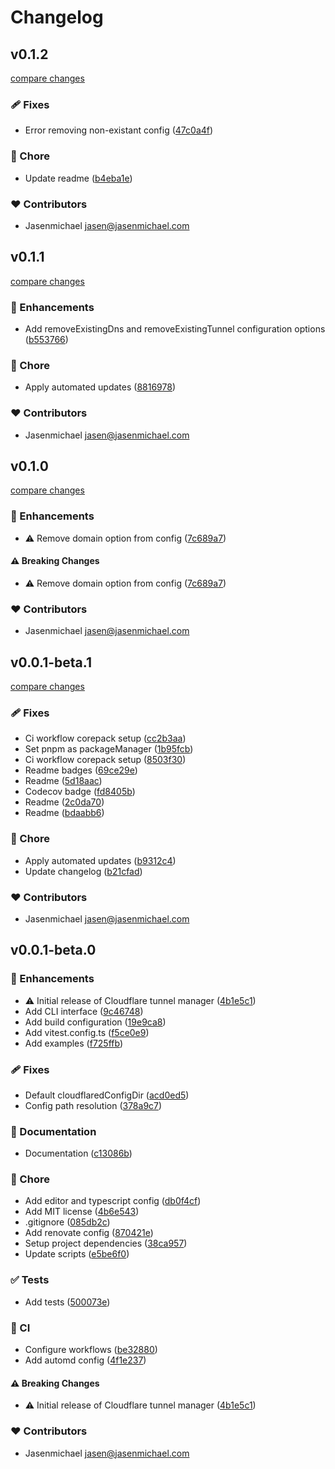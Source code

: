 # Changelog

## v0.1.2

[compare changes](https://github.com/jasenmichael/cf-tunnel/compare/v0.1.1...v0.1.2)

### 🩹 Fixes

- Error removing non-existant config ([47c0a4f](https://github.com/jasenmichael/cf-tunnel/commit/47c0a4f))

### 🏡 Chore

- Update readme ([b4eba1e](https://github.com/jasenmichael/cf-tunnel/commit/b4eba1e))

### ❤️ Contributors

- Jasenmichael <jasen@jasenmichael.com>

## v0.1.1

[compare changes](https://github.com/jasenmichael/cf-tunnel/compare/v0.1.0...v0.1.1)

### 🚀 Enhancements

- Add removeExistingDns and removeExistingTunnel configuration options ([b553766](https://github.com/jasenmichael/cf-tunnel/commit/b553766))

### 🏡 Chore

- Apply automated updates ([8816978](https://github.com/jasenmichael/cf-tunnel/commit/8816978))

### ❤️ Contributors

- Jasenmichael <jasen@jasenmichael.com>

## v0.1.0

[compare changes](https://github.com/jasenmichael/cf-tunnel/compare/v0.0.1-beta.1...v0.1.0)

### 🚀 Enhancements

- ⚠️ Remove domain option from config ([7c689a7](https://github.com/jasenmichael/cf-tunnel/commit/7c689a7))

#### ⚠️ Breaking Changes

- ⚠️ Remove domain option from config ([7c689a7](https://github.com/jasenmichael/cf-tunnel/commit/7c689a7))

### ❤️ Contributors

- Jasenmichael <jasen@jasenmichael.com>

## v0.0.1-beta.1

[compare changes](https://github.com/jasenmichael/cf-tunnel/compare/v0.0.1-beta.0...v0.0.1-beta.1)

### 🩹 Fixes

- Ci workflow corepack setup ([cc2b3aa](https://github.com/jasenmichael/cf-tunnel/commit/cc2b3aa))
- Set pnpm as packageManager ([1b95fcb](https://github.com/jasenmichael/cf-tunnel/commit/1b95fcb))
- Ci workflow corepack setup ([8503f30](https://github.com/jasenmichael/cf-tunnel/commit/8503f30))
- Readme badges ([69ce29e](https://github.com/jasenmichael/cf-tunnel/commit/69ce29e))
- Readme ([5d18aac](https://github.com/jasenmichael/cf-tunnel/commit/5d18aac))
- Codecov badge ([fd8405b](https://github.com/jasenmichael/cf-tunnel/commit/fd8405b))
- Readme ([2c0da70](https://github.com/jasenmichael/cf-tunnel/commit/2c0da70))
- Readme ([bdaabb6](https://github.com/jasenmichael/cf-tunnel/commit/bdaabb6))

### 🏡 Chore

- Apply automated updates ([b9312c4](https://github.com/jasenmichael/cf-tunnel/commit/b9312c4))
- Update changelog ([b21cfad](https://github.com/jasenmichael/cf-tunnel/commit/b21cfad))

### ❤️ Contributors

- Jasenmichael <jasen@jasenmichael.com>

## v0.0.1-beta.0

### 🚀 Enhancements

- ⚠️ Initial release of Cloudflare tunnel manager ([4b1e5c1](https://github.com/jasenmichael/cf-tunnel/commit/4b1e5c1))
- Add CLI interface ([9c46748](https://github.com/jasenmichael/cf-tunnel/commit/9c46748))
- Add build configuration ([19e9ca8](https://github.com/jasenmichael/cf-tunnel/commit/19e9ca8))
- Add vitest.config.ts ([f5ce0e9](https://github.com/jasenmichael/cf-tunnel/commit/f5ce0e9))
- Add examples ([f725ffb](https://github.com/jasenmichael/cf-tunnel/commit/f725ffb))

### 🩹 Fixes

- Default cloudflaredConfigDir ([acd0ed5](https://github.com/jasenmichael/cf-tunnel/commit/acd0ed5))
- Config path resolution ([378a9c7](https://github.com/jasenmichael/cf-tunnel/commit/378a9c7))

### 📖 Documentation

- Documentation ([c13086b](https://github.com/jasenmichael/cf-tunnel/commit/c13086b))

### 🏡 Chore

- Add editor and typescript config ([db0f4cf](https://github.com/jasenmichael/cf-tunnel/commit/db0f4cf))
- Add MIT license ([4b6e543](https://github.com/jasenmichael/cf-tunnel/commit/4b6e543))
- .gitignore ([085db2c](https://github.com/jasenmichael/cf-tunnel/commit/085db2c))
- Add renovate config ([870421e](https://github.com/jasenmichael/cf-tunnel/commit/870421e))
- Setup project dependencies ([38ca957](https://github.com/jasenmichael/cf-tunnel/commit/38ca957))
- Update scripts ([e5be6f0](https://github.com/jasenmichael/cf-tunnel/commit/e5be6f0))

### ✅ Tests

- Add tests ([500073e](https://github.com/jasenmichael/cf-tunnel/commit/500073e))

### 🤖 CI

- Configure workflows ([be32880](https://github.com/jasenmichael/cf-tunnel/commit/be32880))
- Add automd config ([4f1e237](https://github.com/jasenmichael/cf-tunnel/commit/4f1e237))

#### ⚠️ Breaking Changes

- ⚠️ Initial release of Cloudflare tunnel manager ([4b1e5c1](https://github.com/jasenmichael/cf-tunnel/commit/4b1e5c1))

### ❤️ Contributors

- Jasenmichael <jasen@jasenmichael.com>
